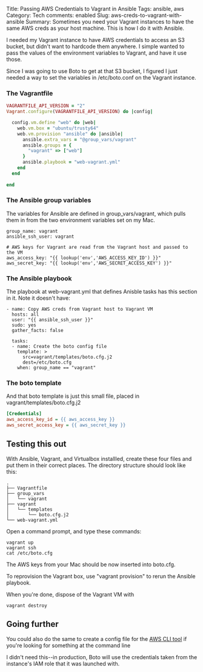 Title: Passing AWS Credentials to Vagrant in Ansible
Tags: ansible, aws
Category: Tech
comments: enabled
Slug: aws-creds-to-vagrant-with-ansible
Summary: Sometimes you need your Vagrant instances to have the same AWS creds as your host machine.  This is how I do it with Ansible.

I needed my Vagrant instance to have AWS credentials to access an S3 bucket, but didn't want to hardcode them anywhere.  I simple wanted to pass the values of the environment variables to Vagrant, and have it use those.

Since I was going to use Boto to get at that S3 bucket, I figured I just needed a way to set the variables in /etc/boto.conf on the Vagrant instance.

### The Vagrantfile

```ruby
VAGRANTFILE_API_VERSION = "2"
Vagrant.configure(VAGRANTFILE_API_VERSION) do |config|

  config.vm.define "web" do |web|
    web.vm.box = "ubuntu/trusty64"
    web.vm.provision "ansible" do |ansible|
      ansible.extra_vars = "@group_vars/vagrant"
      ansible.groups = {
        "vagrant" => ["web"]
      }     
      ansible.playbook = "web-vagrant.yml"
    end
  end
  
end
```

### The Ansible group variables

The variables for Ansible are defined in group_vars/vagrant, which pulls them in from the two environment variables set on my Mac.

```text
group_name: vagrant
ansible_ssh_user: vagrant

# AWS keys for Vagrant are read from the Vagrant host and passed to the VM
aws_access_key: "{{ lookup('env','AWS_ACCESS_KEY_ID') }}"
aws_secret_key: "{{ lookup('env','AWS_SECRET_ACCESS_KEY') }}"
```
### The Ansible playbook

The playbook at web-vagrant.yml that defines Anisble tasks has this section in it.  Note it doesn't have:

```text
- name: Copy AWS creds from Vagrant host to Vagrant VM
  hosts: all
  user: "{{ ansible_ssh_user }}"
  sudo: yes
  gather_facts: false

  tasks:
  - name: Create the boto config file
    template: >
      src=vagrant/templates/boto.cfg.j2
      dest=/etc/boto.cfg
    when: group_name == "vagrant"
```
### The boto template
And that boto template is just this small file, placed in vagrant/templates/boto.cfg.j2

```ini
[Credentials]
aws_access_key_id = {{ aws_access_key }}
aws_secret_access_key = {{ aws_secret_key }}
```

## Testing this out
With Ansible, Vagrant, and Virtualbox installled, create these four files and put them in their correct places.  The directory structure should look like this:

```text
.
├── Vagrantfile
├── group_vars
│   └── vagrant
├── vagrant
│   └── templates
│       └── boto.cfg.j2
└── web-vagrant.yml

```

Open a command prompt, and type these commands:

```text
vagrant up
vagrant ssh
cat /etc/boto.cfg
```

The AWS keys from your Mac should be now inserted into boto.cfg.

To reprovision the Vagrant box, use "vagrant provision" to rerun the Ansible playbook.

When you're done, dispose of the Vagrant VM with

```text
vagrant destroy
```


## Going further

You could also do the same to create a config file for the [AWS CLI tool](http://aws.amazon.com/cli/) if you're looking for something at the command line

I didn't need this--in production, Boto will use the credentials taken from the instance's IAM role that it was launched with.
